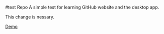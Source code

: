 #test Repo
A simple test for learning GitHub website and the desktop app.

This change is nessary.

<!-- http://username.github.io/repository -->
[Demo](http://SheliLee.github.io/test.repo)